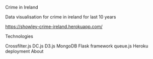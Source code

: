 
Crime in Ireland

Data visualisation for crime in ireland for last 10 years

https://showley-crime-ireland.herokuapp.com/

Technologies

Crossfilter.js
DC.js
D3.js
MongoDB
Flask framework
queue.js
Heroku deployment
About

